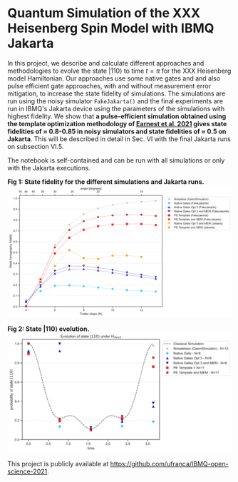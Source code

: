 # Quantum Simulation of the XXX Heisenberg Spin Model with IBMQ Jakarta

In this project, we describe and calculate different approaches and methodologies to evolve the state $|110\rangle$ to time $t=\pi$ for the XXX Heisenberg model Hamiltonian. Our approaches use some native gates and  and also pulse efficient gate approaches, with and without measurement error mitigation, to increase the state fidelity of simulations. The simulations are run using the noisy simulator `FakeJakarta()` and the final experiments are run in IBMQ's Jakarta device using the parameters of the simulations with highest fidelity. We show that __a pulse-efficient simulation obtained using the template optimization methodology of [Earnest et al. 2021](https://arxiv.org/abs/2105.01063) gives state fidelities of $\approx$ 0.8-0.85 in noisy simulators and state fidelities of $\approx$ 0.5 on Jakarta__. This will be described in detail in Sec. VI with the final Jakarta runs on subsection VI.5.

The notebook is self-contained and can be run with all simulations or only with the Jakarta executions. 

__Fig 1: State fidelity for the different simulations and Jakarta runs.__
<img src ='images/final_sim_device.svg' >

__Fig 2: State $|110\rangle$ evolution.__
<img src ='images/final_state_evolution_simulations.svg' >

This project is publicly available at https://github.com/ufranca/IBMQ-open-science-2021.

